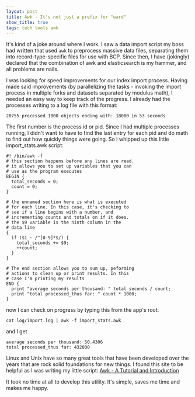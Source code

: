 ```yaml
---
layout: post
title: Awk - It's not just a prefix for "ward"
show_title: true
tags: tech tools awk
---
```

It's kind of a joke around where I work. I saw a data import script my boss had
written that used `awk` to preprocess massive data files, separating them into
record-type-specific files for use with BCP. Since then, I have (jokingly)
declared that the combination of awk and elasticsearch is my hammer, and all
problems are nails.

I was looking for speed improvements for our index import process. Having
made said improvements (by parallelizing the tasks - invoking the import process
in multiple forks and datasets separated by modulus math), I needed an easy way to
keep track of the progress. I already had the processes writing to a log file
with this format:

    20755 processed 1000 objects ending with: 18000 in 53 seconds

The first number is the process id or pid.
Since I had multiple processes running, I didn't want to have to find the last
entry for each pid and do math to find out how quickly things were going. So I
whipped up this little import_stats.awk script:

    #! /bin/awk -f
    # this section happens before any lines are read.
    # it allows you to set up variables that you can
    # use as the program executes
    BEGIN {
      total_seconds = 0;
      count = 0;
    }

    # the unnamed section here is what is executed 
    # for each line. In this case, it's checking to
    # see if a line begins with a number, and 
    # incrementing counts and totals on if it does.
    # the $9 variable is the ninth column in the 
    # data line
    {
      if ($1 ~ /^[0-9]*$/) {
        total_seconds += $9;
        ++count;
      }
    }

    # The end section allows you to sum up, peforming
    # actions to clean up or print results. In this
    # case I'm printing my results
    END {
      print "average seconds per thousand: " total_seconds / count;
      print "total processed_thus far: " count * 1000;
    }


now I can check on progress by typing this from the app's root:

    cat log/import.log | awk -f import_stats.awk

and I get

    average seconds per thousand: 50.4306
    total processed_thus far: 432000

Linux and Unix have so many great tools that have been developed over the years
that are rock solid foundations for new things. I found this site to be helpful
as I was writing my little script:
[Awk - A Tutorial and Introduction](http://www.grymoire.com/Unix/Awk.html)

It took no time at all to develop this utility. It's simple, saves me time and
makes me happy.
